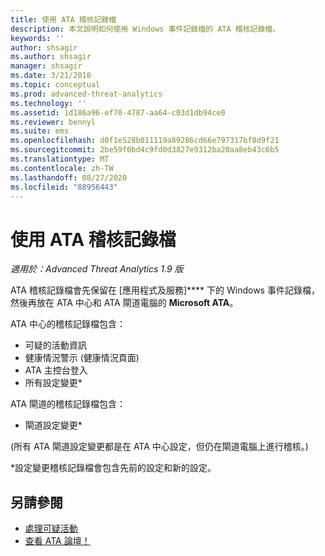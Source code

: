 ```yaml
---
title: 使用 ATA 稽核記錄檔
description: 本文說明如何使用 Windows 事件記錄檔的 ATA 稽核記錄檔。
keywords: ''
author: shsagir
ms.author: shsagir
manager: shsagir
ms.date: 3/21/2018
ms.topic: conceptual
ms.prod: advanced-threat-analytics
ms.technology: ''
ms.assetid: 1d186a96-ef70-4787-aa64-c03d1db94ce0
ms.reviewer: bennyl
ms.suite: ems
ms.openlocfilehash: d0f1e528b011119a89286cd66e797317bf8d9f21
ms.sourcegitcommit: 2be59f0bd4c9fd0d3827e9312ba20aa8eb43c6b5
ms.translationtype: MT
ms.contentlocale: zh-TW
ms.lasthandoff: 08/27/2020
ms.locfileid: "88956443"
---
```

# <a name="working-with-ata-audit-logs"></a>使用 ATA 稽核記錄檔


*適用於：Advanced Threat Analytics 1.9 版*

ATA 稽核記錄檔會先保留在 [應用程式及服務]**** 下的 Windows 事件記錄檔，然後再放在 ATA 中心和 ATA 閘道電腦的 **Microsoft ATA**。

ATA 中心的稽核記錄檔包含：
- 可疑的活動資訊
- 健康情況警示 (健康情況頁面) 
- ATA 主控台登入
- 所有設定變更*

ATA 閘道的稽核記錄檔包含：
- 閘道設定變更* 

(所有 ATA 閘道設定變更都是在 ATA 中心設定，但仍在閘道電腦上進行稽核。)

*設定變更稽核記錄檔會包含先前的設定和新的設定。


## <a name="see-also"></a>另請參閱
- [處理可疑活動](working-with-suspicious-activities.md)
- [查看 ATA 論壇！](https://social.technet.microsoft.com/Forums/security/home?forum=mata)
